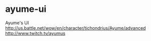 ayume-ui
========

Ayume's UI http://us.battle.net/wow/en/character/tichondrius/Ayume/advanced http://www.twitch.tv/ayumus
